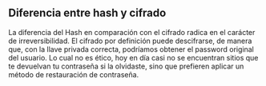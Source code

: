## Diferencia entre hash y cifrado
La diferencia del Hash en comparación con el cifrado radica en el carácter de irreversibilidad. El cifrado por definición puede descifrarse, de manera que, con la llave privada correcta, podríamos obtener el password original del usuario. Lo cual no es ético, hoy en día casi no se encuentran sitios que te devuelvan tu contraseña si la olvidaste, sino que prefieren aplicar un método de restauración de contraseña.